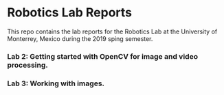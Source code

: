 # Robotics Lab Reports

This repo contains the lab reports for the Robotics Lab at the University of Monterrey, Mexico during the 2019 sping semester.

### Lab 2: Getting started with OpenCV for image and video processing.
### Lab 3: Working with images.